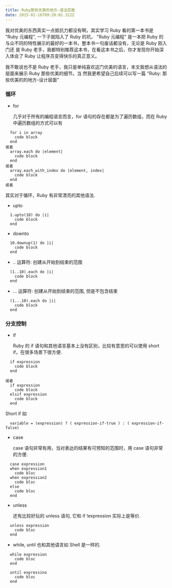 ```yaml
---
title: Ruby那些优美的地方-语法层面
date: 2015-02-16T09:20:02.322Z
---
```


我对优美的东西真实一点抵抗力都没有啊，其实学习 Ruby 看的第一本书是 "Ruby 元编程", 一下子就陷入了 Ruby 的坑，
"Ruby 元编程" 是一本把 Ruby 的与众不同的特性展示的最好的一本书，整本书一句废话都没有，无论是 Ruby 刚入门还
是 Ruby 老手，我都特别推荐这本书，在看这本书之后，你才发现你开始深入体会了 Ruby 让程序员变得快乐的真正意义。

我不敢说也不是 Ruby 老手，我只是单纯喜欢这门优美的语言，本文我想从语法的层面来展示 Ruby 那些优美的细节。当
然我更希望自己后续可以写一篇 "Ruby: 那些优美的的地方-设计层面"

### 循环

* for

  几乎对于所有的编程语言而言，for 语句的存在都是为了遍历数组，而在 Ruby 中遍历数组的方式可以有

```
  for i in array
    code block
  end
或者
  array.each do |element|
    code block
  end
或者
  array.each_with_index do |element, index|
    code block
  end
或者
```

其实对于循环，Ruby 有非常漂亮的其他语法.

 - upto

```
  1.upto(10) do |i|
    code block
  end
```

  - downto
```
  10.downup(1) do |i|
    code block
  end
```

  - .. 运算符: 创建从开始到结束的范围

```
  (1..10).each do |i|
    code block
  end
```

  - ... 运算符: 创建从开始到结束的范围, 但是不包含结束

```
  (1...10).each do |i|
    code block
  end
```


### 分支控制

* if

  Ruby 的 if 语句和其他语言基本上没有区别，比较有意思的可以使用 short if，在很多场景下很方便.

```
  if expression
    code block
  end

或者
  if expression
    code block
  elsif expression
    code block
  end
```

  Short if 如

```
  variable = (expression) ? ( expression-if-true ) : ( expression-if-false)
```

* case

  case 语句非常有用，当对表达的结果有可预知的范围时，用 case 语句非常的方便.

```
  case expression
  when expression1
    code bloc
  when expression2
    code bloc
  else
    code bloc
  end
```

* unless

  还有比较好玩的 unless 语句, 它和 if !expression 实际上是等价.

```
  unless expression
    code bloc
  end
```

* while, until
  也和其他语言如 Shell 是一样的.

```
  while expression
    code bloc
  end

  until expressino
    code bloc
  end
```
